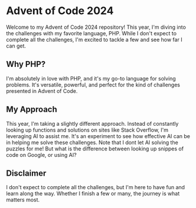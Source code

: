 # Advent of Code 2024

Welcome to my Advent of Code 2024 repository! This year, I'm diving into the challenges with my favorite language, PHP. While I don't expect to complete all the challenges, I'm excited to tackle a few and see how far I can get.

## Why PHP?

I'm absolutely in love with PHP, and it's my go-to language for solving problems. It's versatile, powerful, and perfect for the kind of challenges presented in Advent of Code.

## My Approach

This year, I'm taking a slightly different approach. Instead of constantly looking up functions and solutions on sites like Stack Overflow, I'm leveraging AI to assist me. It's an experiment to see how effective AI can be in helping me solve these challenges. Note that I dont let AI solving the puzzles for me! But what is the difference between looking up snippes of code on Google, or using AI?

## Disclaimer

I don't expect to complete all the challenges, but I'm here to have fun and learn along the way. Whether I finish a few or many, the journey is what matters most.
